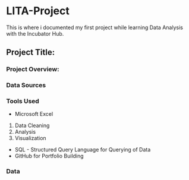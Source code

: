 # LITA-Project
This is where i documented my first project while learning Data Analysis with the Incubator Hub.

## Project Title: 

### Project Overview: 


### Data Sources

### Tools Used
- Microsoft Excel
1. Data Cleaning
  2.  Analysis
3.   Visualization
- SQL - Structured Query Language for Querying of Data
- GitHub for Portfolio Building

### Data


